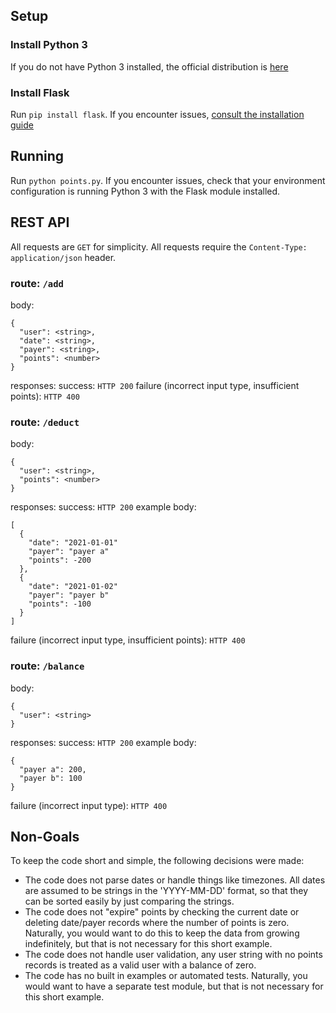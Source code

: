 ## Setup

### Install Python 3

If you do not have Python 3 installed, the official distribution is [here](https://www.python.org/downloads/)

### Install Flask

Run `pip install flask`. If you encounter issues, [consult the installation guide](https://flask.palletsprojects.com/en/1.1.x/installation/)

## Running

Run `python points.py`. If you encounter issues, check that your environment configuration is running Python 3 with the Flask module installed.

## REST API

All requests are `GET` for simplicity. All requests require the `Content-Type: application/json` header.

### route: `/add`

body:
```
{
  "user": <string>,
  "date": <string>,
  "payer": <string>,
  "points": <number>
}
```

responses:
success: `HTTP 200`
failure (incorrect input type, insufficient points): `HTTP 400`

### route: `/deduct`

body:
```
{
  "user": <string>,
  "points": <number>
}
```

responses:
success: `HTTP 200`
example body:
```
[
  {
    "date": "2021-01-01"
    "payer": "payer a"
    "points": -200
  },
  {
    "date": "2021-01-02"
    "payer": "payer b"
    "points": -100
  }
]
```
failure (incorrect input type, insufficient points): `HTTP 400`

### route: `/balance`

body:
```
{
  "user": <string>
}
```

responses:
success: `HTTP 200`
example body:
```
{
  "payer a": 200,
  "payer b": 100
}
```
failure (incorrect input type): `HTTP 400`

## Non-Goals

To keep the code short and simple, the following decisions were made:

* The code does not parse dates or handle things like timezones. All dates are assumed to be strings in the 'YYYY-MM-DD' format, so that they can be sorted easily by just comparing the strings.
* The code does not "expire" points by checking the current date or deleting date/payer records where the number of points is zero. Naturally, you would want to do this to keep the data from growing indefinitely, but that is not necessary for this short example.
* The code does not handle user validation, any user string with no points records is treated as a valid user with a balance of zero.
* The code has no built in examples or automated tests. Naturally, you would want to have a separate test module, but that is not necessary for this short example.
